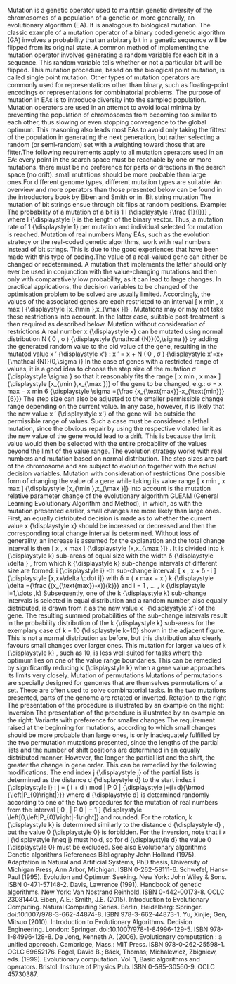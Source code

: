 Mutation is a genetic operator used to maintain genetic diversity of the
chromosomes of a population of a genetic or, more generally, an
evolutionary algorithm (EA). It is analogous to biological mutation. The
classic example of a mutation operator of a binary coded genetic
algorithm (GA) involves a probability that an arbitrary bit in a genetic
sequence will be flipped from its original state. A common method of
implementing the mutation operator involves generating a random variable
for each bit in a sequence. This random variable tells whether or not a
particular bit will be flipped. This mutation procedure, based on the
biological point mutation, is called single point mutation. Other types
of mutation operators are commonly used for representations other than
binary, such as floating-point encodings or representations for
combinatorial problems. The purpose of mutation in EAs is to introduce
diversity into the sampled population. Mutation operators are used in an
attempt to avoid local minima by preventing the population of
chromosomes from becoming too similar to each other, thus slowing or
even stopping convergence to the global optimum. This reasoning also
leads most EAs to avoid only taking the fittest of the population in
generating the next generation, but rather selecting a random (or
semi-random) set with a weighting toward those that are fitter.The
following requirements apply to all mutation operators used in an EA:
every point in the search space must be reachable by one or more
mutations. there must be no preference for parts or directions in the
search space (no drift). small mutations should be more probable than
large ones.For different genome types, different mutation types are
suitable. An overview and more operators than those presented below can
be found in the introductory book by Eiben and Smith or in. Bit string
mutation The mutation of bit strings ensue through bit flips at random
positions. Example: The probability of a mutation of a bit is 1 l
{\\displaystyle {\\frac {1}{l}}} , where l {\\displaystyle l} is the
length of the binary vector. Thus, a mutation rate of 1 {\\displaystyle
1} per mutation and individual selected for mutation is reached.
Mutation of real numbers Many EAs, such as the evolution strategy or the
real-coded genetic algorithms, work with real numbers instead of bit
strings. This is due to the good experiences that have been made with
this type of coding.The value of a real-valued gene can either be
changed or redetermined. A mutation that implements the latter should
only ever be used in conjunction with the value-changing mutations and
then only with comparatively low probability, as it can lead to large
changes. In practical applications, the decision variables to be changed
of the optimisation problem to be solved are usually limited.
Accordingly, the values of the associated genes are each restricted to
an interval \[ x min , x max \] {\\displaystyle \[x\_{\\min },x\_{\\max
}\]} . Mutations may or may not take these restrictions into account. In
the latter case, suitable post-treatment is then required as described
below. Mutation without consideration of restrictions A real number x
{\\displaystyle x} can be mutated using normal distribution N ( 0 , σ )
{\\displaystyle {\\mathcal {N}}(0,\\sigma )} by adding the generated
random value to the old value of the gene, resulting in the mutated
value x ′ {\\displaystyle x\'} : x ′ = x + N ( 0 , σ ) {\\displaystyle
x\'=x+{\\mathcal {N}}(0,\\sigma )} In the case of genes with a
restricted range of values, it is a good idea to choose the step size of
the mutation σ {\\displaystyle \\sigma } so that it reasonably fits the
range \[ x min , x max \] {\\displaystyle \[x\_{\\min },x\_{\\max }\]}
of the gene to be changed, e.g.: σ = x max − x min 6 {\\displaystyle
\\sigma ={\\frac {x\_{\\text{max}}-x\_{\\text{min}}}{6}}} The step size
can also be adjusted to the smaller permissible change range depending
on the current value. In any case, however, it is likely that the new
value x ′ {\\displaystyle x\'} of the gene will be outside the
permissible range of values. Such a case must be considered a lethal
mutation, since the obvious repair by using the respective violated
limit as the new value of the gene would lead to a drift. This is
because the limit value would then be selected with the entire
probability of the values beyond the limit of the value range. The
evolution strategy works with real numbers and mutation based on normal
distribution. The step sizes are part of the chromosome and are subject
to evolution together with the actual decision variables. Mutation with
consideration of restrictions One possible form of changing the value of
a gene while taking its value range \[ x min , x max \] {\\displaystyle
\[x\_{\\min },x\_{\\max }\]} into account is the mutation relative
parameter change of the evolutionary algorithm GLEAM (General Learning
Evolutionary Algorithm and Method), in which, as with the mutation
presented earlier, small changes are more likely than large ones. First,
an equally distributed decision is made as to whether the current value
x {\\displaystyle x} should be increased or decreased and then the
corresponding total change interval is determined. Without loss of
generality, an increase is assumed for the explanation and the total
change interval is then \[ x , x max \] {\\displaystyle \[x,x\_{\\max
}\]} . It is divided into k {\\displaystyle k} sub-areas of equal size
with the width δ {\\displaystyle \\delta } , from which k
{\\displaystyle k} sub-change intervals of different size are formed: i
{\\displaystyle i} -th sub-change interval: \[ x , x + δ ⋅ i \]
{\\displaystyle \[x,x+\\delta \\cdot i\]} with δ = ( x max − x ) k
{\\displaystyle \\delta ={\\frac {(x\_{\\text{max}}-x)}{k}}} and i = 1 ,
... , k {\\displaystyle i=1,\\dots ,k} Subsequently, one of the k
{\\displaystyle k} sub-change intervals is selected in equal
distribution and a random number, also equally distributed, is drawn
from it as the new value x ′ {\\displaystyle x\'} of the gene. The
resulting summed probabilities of the sub-change intervals result in the
probability distribution of the k {\\displaystyle k} sub-areas for the
exemplary case of k = 10 {\\displaystyle k=10} shown in the adjacent
figure. This is not a normal distribution as before, but this
distribution also clearly favours small changes over larger ones. This
mutation for larger values of k {\\displaystyle k} , such as 10, is less
well suited for tasks where the optimum lies on one of the value range
boundaries. This can be remedied by significantly reducing k
{\\displaystyle k} when a gene value approaches its limits very closely.
Mutation of permutations Mutations of permutations are specially
designed for genomes that are themselves permutations of a set. These
are often used to solve combinatorial tasks. In the two mutations
presented, parts of the genome are rotated or inverted. Rotation to the
right The presentation of the procedure is illustrated by an example on
the right: Inversion The presentation of the procedure is illustrated by
an example on the right: Variants with preference for smaller changes
The requirement raised at the beginning for mutations, according to
which small changes should be more probable than large ones, is only
inadequately fulfilled by the two permutation mutations presented, since
the lengths of the partial lists and the number of shift positions are
determined in an equally distributed manner. However, the longer the
partial list and the shift, the greater the change in gene order. This
can be remedied by the following modifications. The end index j
{\\displaystyle j} of the partial lists is determined as the distance d
{\\displaystyle d} to the start index i {\\displaystyle i} : j = ( i + d
) mod \| P 0 \| {\\displaystyle j=(i+d){\\bmod
{\\left\|P\_{0}\\right\|}}} where d {\\displaystyle d} is determined
randomly according to one of the two procedures for the mutation of real
numbers from the interval \[ 0 , \| P 0 \| − 1 \] {\\displaystyle
\\left\[0,\\left\|P\_{0}\\right\|-1\\right\]} and rounded. For the
rotation, k {\\displaystyle k} is determined similarly to the distance d
{\\displaystyle d} , but the value 0 {\\displaystyle 0} is forbidden.
For the inversion, note that i ≠ j {\\displaystyle i\\neq j} must hold,
so for d {\\displaystyle d} the value 0 {\\displaystyle 0} must be
excluded. See also Evolutionary algorithms Genetic algorithms References
Bibliography John Holland (1975). Adaptation in Natural and Artificial
Systems, PhD thesis, University of Michigan Press, Ann Arbor, Michigan.
ISBN 0-262-58111-6. Schwefel, Hans-Paul (1995). Evolution and Optimum
Seeking. New York: John Wiley & Sons. ISBN 0-471-57148-2. Davis,
Lawrence (1991). Handbook of genetic algorithms. New York: Van Nostrand
Reinhold. ISBN 0-442-00173-8. OCLC 23081440. Eiben, A.E.; Smith, J.E.
(2015). Introduction to Evolutionary Computing. Natural Computing
Series. Berlin, Heidelberg: Springer. doi:10.1007/978-3-662-44874-8.
ISBN 978-3-662-44873-1. Yu, Xinjie; Gen, Mitsuo (2010). Introduction to
Evolutionary Algorithms. Decision Engineering. London: Springer.
doi:10.1007/978-1-84996-129-5. ISBN 978-1-84996-128-8. De Jong, Kenneth
A. (2006). Evolutionary computation : a unified approach. Cambridge,
Mass.: MIT Press. ISBN 978-0-262-25598-1. OCLC 69652176. Fogel, David
B.; Bäck, Thomas; Michalewicz, Zbigniew, eds. (1999). Evolutionary
computation. Vol. 1, Basic algorithms and operators. Bristol: Institute
of Physics Pub. ISBN 0-585-30560-9. OCLC 45730387.
